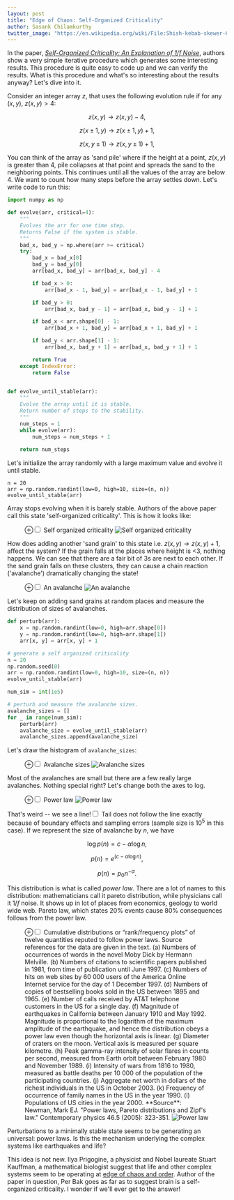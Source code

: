 ```yaml
---
layout: post
title: "Edge of Chaos: Self-Organized Criticality"
author: Sasank Chilamkurthy
twitter_image: "https://en.wikipedia.org/wiki/File:Shish-kebab-skewer-60458_640.jpg"
---
```


In the paper, [*Self-Organized Criticality: An Explanation of 1/f Noise*](https://chsasank.github.io/classic_papers/self-organized-criticality.html), authors show a very simple iterative procedure which generates some interesting results. This procedure is quite easy to code up and we can verify the results. What is this procedure and what's so interesting about the results anyway? Let's dive into it.

Consider an integer array $z$, that uses the following evolution rule if for any $(x, y)$, $z(x, y) > 4$:

$$z(x, y) \longrightarrow z(x, y) - 4,$$

$$z(x \pm 1, y) \longrightarrow z(x \pm 1, y) +1,$$

$$z(x, y \pm 1) \longrightarrow z(x, y \pm 1) +1,$$

You can think of the array as 'sand pile' where if the height at a point, $z(x, y)$ is greater than 4, pile collapses at that point and spreads the sand to the neighboring points. This continues until all the values of the array are below 4. We want to count how many steps before the array settles down. Let's write code to run this:

```python
import numpy as np

def evolve(arr, critical=4):
    """
    Evolves the arr for one time step.
    Returns False if the system is stable.
    """
    bad_x, bad_y = np.where(arr >= critical)
    try:
        bad_x = bad_x[0]
        bad_y = bad_y[0]
        arr[bad_x, bad_y] = arr[bad_x, bad_y] - 4

        if bad_x > 0:
            arr[bad_x - 1, bad_y] = arr[bad_x - 1, bad_y] + 1

        if bad_y > 0:
            arr[bad_x, bad_y - 1] = arr[bad_x, bad_y - 1] + 1

        if bad_x < arr.shape[0] - 1:
            arr[bad_x + 1, bad_y] = arr[bad_x + 1, bad_y] + 1

        if bad_y < arr.shape[1] - 1:
            arr[bad_x, bad_y + 1] = arr[bad_x, bad_y + 1] + 1

        return True
    except IndexError:
        return False


def evolve_until_stable(arr):
    """
    Evolve the array until it is stable.
    Return number of steps to the stability.
    """
    num_steps = 1
    while evolve(arr):
        num_steps = num_steps + 1
        
    return num_steps
```

Let's initialize the array randomly with a large maximum value and evolve it until stable.

```
n = 20
arr = np.random.randint(low=0, high=10, size=(n, n))
evolve_until_stable(arr)
```

Array stops evolving when it is barely stable. Authors of the above paper call this state 'self-organized criticality'. This is how it looks like:

<figure>
<label for="mn-fig-1" class="margin-toggle">⊕</label><input type="checkbox" id="mn-fig-1" class="margin-toggle">
<span class="marginnote">Self organized criticality</span>
<img src="/assets/images/soc/soc.png" alt="Self organized criticality">
</figure>

How does adding another 'sand grain' to this state i.e. $z(x, y) \rightarrow z(x, y) + 1$, affect the system? If the grain falls at the places where height is <3, nothing happens. We can see that there are a fair bit of 3s are next to each other. If the sand grain falls on these clusters, they can cause a chain reaction ('avalanche') dramatically changing the state!

<figure>
<label for="mn-fig-2" class="margin-toggle">⊕</label><input type="checkbox" id="mn-fig-2" class="margin-toggle">
<span class="marginnote">An avalanche</span>
<img src="/assets/images/soc/soc_avalanche.gif" alt="An avalanche">
</figure>

Let's keep on adding sand grains at random places and measure the distribution of sizes of avalanches.

```python
def perturb(arr):
    x = np.random.randint(low=0, high=arr.shape[0])
    y = np.random.randint(low=0, high=arr.shape[1])
    arr[x, y] = arr[x, y] + 1

# generate a self organized criticality
n = 20
np.random.seed(0)
arr = np.random.randint(low=0, high=10, size=(n, n))
evolve_until_stable(arr)

num_sim = int(1e5)

# perturb and measure the avalanche sizes.
avalanche_sizes = []
for _ in range(num_sim):
    perturb(arr)
    avalanche_size = evolve_until_stable(arr)
    avalanche_sizes.append(avalanche_size)
```

Let's draw the histogram of `avalanche_sizes`:

<figure>
<label for="mn-fig-3" class="margin-toggle">⊕</label><input type="checkbox" id="mn-fig-3" class="margin-toggle">
<span class="marginnote">Avalanche sizes</span>
<img src="/assets/images/soc/avalance_sizes.png" alt="Avalanche sizes">
</figure>

Most of the avalanches are small but there are a few really large avalanches. Nothing special right? Let's change both the axes to log.

<figure>
<label for="mn-fig-4" class="margin-toggle">⊕</label><input type="checkbox" id="mn-fig-4" class="margin-toggle">
<span class="marginnote">Power law</span>
<img src="/assets/images/soc/power_law.png" alt="Power law">
</figure>

That's weird -- we see a line!<label for="sn-1" class="margin-toggle sidenote-number"></label><input type="checkbox" id="sn-1" class="margin-toggle"/>
<span class="sidenote">Tail does not follow the line exactly because of boundary effects and sampling errors (sample size is $10^5$ in this case).</span> If we represent the size of avalanche by $n$, we have

$$ \log{p(n)} = c - \alpha \log{n}, $$

$$ p(n) = e^{(c - \alpha \log{n})}, $$

$$ p(n) = p_0 n^{-\alpha}. $$

This distribution is what is called *power law*. There are a lot of names to this distribution: mathematicians call it pareto distribution, while physicians call it $1/f$ noise. It shows up in lot of places from economics, geology to world wide web. Pareto law, which states 20% events cause 80% consequences follows from the power law.

<figure>
<label for="mn-fig-4" class="margin-toggle">⊕</label><input type="checkbox" id="mn-fig-4" class="margin-toggle">
<span class="marginnote">
Cumulative distributions or “rank/frequency plots” of twelve quantities reputed to follow power laws. Source references for the data are given in the text. (a) Numbers of occurrences of words in the novel Moby Dick by Hermann Melville. (b) Numbers of citations to scientific papers published in 1981, from time of publication until June 1997. (c) Numbers of hits on web sites by 60 000 users of the America Online Internet service for the day of 1 December 1997. (d) Numbers of copies of bestselling books sold in the US between 1895 and 1965. (e) Number of calls received by AT&T telephone customers in the US for a single day. (f) Magnitude of earthquakes in California between January 1910 and May 1992. Magnitude is proportional to the logarithm of the maximum amplitude of the earthquake, and hence the distribution obeys a power law even though the horizontal axis is linear. (g) Diameter of craters on the moon. Vertical axis is measured per square kilometre. (h) Peak gamma-ray intensity of solar flares in counts per second, measured from Earth orbit between February 1980 and November 1989. (i) Intensity of wars from 1816 to 1980, measured as battle deaths per 10 000 of the population of the participating countries. (j) Aggregate net worth in dollars of the richest individuals in the US in October 2003. (k) Frequency of occurrence of family names in the US in the year 1990. (l) Populations of US cities in the year 2000. **Source**: Newman, Mark EJ. "Power laws, Pareto distributions and Zipf's law." Contemporary physics 46.5 (2005): 323-351.
</span>
<img src="/assets/images/soc/power_law_universal.png" alt="Power law">
</figure>

Perturbations to a minimally stable state seems to be generating an universal: power laws. Is this the mechanism underlying the complex systems like earthquakes and life?

This idea is not new. Ilya Prigogine, a physicist and Nobel laureate Stuart Kauffman, a mathematical biologist suggest that life and other complex systems seem to be operating at [edge of chaos and order](https://en.wikipedia.org/wiki/Edge_of_chaos). Author of the paper in question, Per Bak goes as far as to suggest brain is a self-organized criticality. I wonder if we'll ever get to the answer!